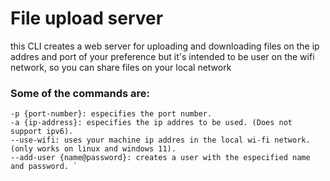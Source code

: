 # File upload server

this CLI creates a web server for uploading and downloading files on the ip addres and port of your preference
but it's intended to be user on the wifi network, so you can share files on your local network

### Some of the commands are:

```
-p {port-number}: especifies the port number.
-a {ip-address}: especifies the ip addres to be used. (Does not support ipv6).
--use-wifi: uses your machine ip addres in the local wi-fi network. (only works on linux and windows 11).
--add-user {name@password}: creates a user with the especified name and password. `
```
